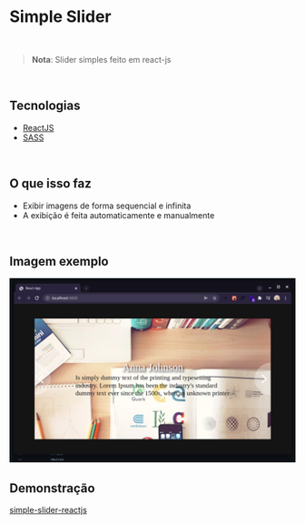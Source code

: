 # Simple Slider 

<br>

> **Nota**: Slider simples feito em react-js

<br>

## Tecnologias
- [ReactJS](https://reactjs.org/)
- [SASS](https://sass-lang.com/)

<br>

## O que isso faz
- Exibir imagens de forma sequencial e infinita
- A exibição é feita automaticamente e manualmente

<br>

## Imagem exemplo
<img src="./prtscn/image.png" alt="">

## Demonstração
[simple-slider-reactjs](https://simple-slider-reactjs.vercel.app/)